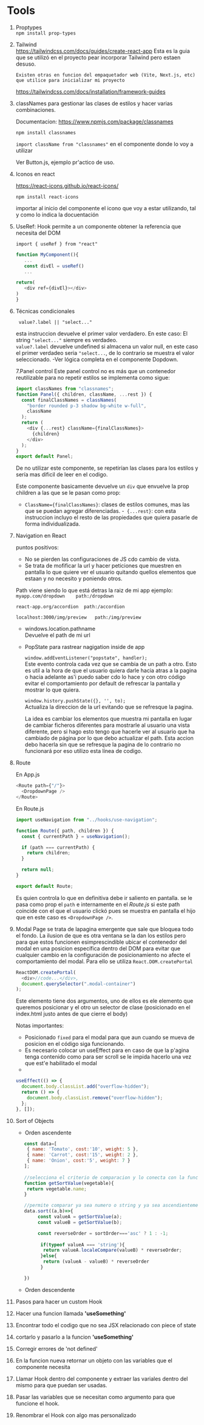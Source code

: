 # Tools

1.  Proptypes  
    `npm install prop-types`

2.  Tailwind  
     https://tailwindcss.com/docs/guides/create-react-app
    Esta es la guia que se utilizó en el proyecto pear incorporar Tailwind pero estaen desuso.

        Existen otras en funcion del empaquetador web (Vite, Next.js, etc) que utilice para inicializar mi proyecto

    https://tailwindcss.com/docs/installation/framework-guides

3.  classNames para gestionar las clases de estilos y hacer varias combinaciones.

    Documentacion:
    https://www.npmjs.com/package/classnames

    `npm install classnames`

    `import className from "classnames"` en el componente donde lo voy a utilizar

    Ver Button.js, ejemplo pr'actico de uso.

4.  Iconos en react

    https://react-icons.github.io/react-icons/

    `npm install react-icons`

    importar al inicio del componente el icono que voy a estar utilizando, tal y como lo indica la docuentación

5.  UseRef: Hook permite a un componente obtener la referencia que necesita del DOM

    `import { useRef } from "react"`

    ```javascript
    function MyComponent(){
       ...
       const divEl = useRef()
       ...

    return(
       <div ref={divEl}></div>
    )
    }
    ```

6.  Técnicas condicionales

    ` value?.label || "select..."`

    esta instruccion devuelve el primer valor verdadero.
    En este caso:
    El string `"select..."` siempre es verdadeo.  
    `value?.label` devuelve undefined si almacena un valor null, en este caso el primer verdadeo seria `"select...`, de lo contrario se muestra el valor seleccionado.
    -Ver lógica completa en el componente Dopdown.

    7.Panel control
    Este panel control no es más que un contenedor reutilizable para no repetir estilos
    se implementa como sigue:

    ```javascript
    import classNames from "classnames";
    function Panel({ children, className, ...rest }) {
      const finalClassNames = classNames(
        "border rounded p-3 shadow bg-white w-full",
        className
      );
      return (
        <div {...rest} className={finalClassNames}>
          {children}
        </div>
      );
    }
    export default Panel;
    ```

    De no utilizar este componente, se repetirían las clases para los estilos y sería mas dificil de leer en el codigo.

    Este componente basicamente devuelve un `div` que envuelve la prop children a las que se le pasan como prop:

    - `ClassName={finalClassNames}`: clases de estilos comunes, mas las que se puedan agregar diferenciadas. -` {...rest}`: con esta instruccion incluyo el resto de las propiedades que quiera pasarle de forma individualizada.

7.  Navigation en React

    puntos positivos:

    - No se pierden las configuraciones de JS cdo cambio de vista.
    - Se trata de mofificar la url y hacer peticiones que muestren en pantalla lo que quiere ver el usuario quitando quellos elementos que estaan y no necesito y poniendo otros.

    Path viene siendo lo que está detras la raiz de mi app ejemplo:
    `myapp.com/dropdown    path:/dropdown`

    `react-app.org/accordion  path:/accordion`

    `localhost:3000/img/preview   path:/img/preview`

    - windows.location.pathname  
      Devuelve el path de mi url

    - PopState para rastrear nagigation inside de app

      `window.addEventListener("popstate", handler);`  
      Este evento controla cada vez que se cambia de un path a otro.
      Esto es util a la hora de que el usuario quiera darle hacia atras a la pagina o hacia adelante as'i puedo saber cdo lo hace y con otro código evitar el comportamiento por default de refrescar la pantalla y mostrar lo que quiera.

      `window.history.pushState({}, '', to); `  
      Actualiza la direccion de la url evitando que se refresque la pagina.

      La idea es cambiar los elementos que muestra mi pantalla en lugar de cambiar ficheros diferentes para mostrarle al usuario una vista diferente, pero si hago esto tengo que hacerle ver al usuario que ha cambiado de página por lo que debo actualizar el path. Esta accion debo hacerla sin que se refresque la pagina de lo contrario no funcionará por eso utilizo esta línea de codigo. 
      
      
8. Route

     En App.js

     ```javascript
     <Route path={"/"}>
       <DropdownPage />
     </Route>
     ```
     En Route.js
     ```javascript
     import useNavigation from "../hooks/use-navigation";

     function Route({ path, children }) {
       const { currentPath } = useNavigation();

       if (path === currentPath) {
         return children;
       }

       return null;
     }

     export default Route;
     ```
     Es quien controla lo que en definitiva debe ir saliento en pantalla. se le pasa como prop el `path` e internamente en el *Route.js* si este path coincide con el que el usuario clickó pues se muestra en pantalla el hijo que en este caso es `<DropdownPage />`.

9.  Modal Page
      se trata de lapagina emergente que sale que bloquea todo el fondo.
      La ilusion de que es otra ventana se la dan los estilos pero para que estos funcionen esimprescindible ubicar el contenedor del modal en una posicion específica dentro del DOM para evitar que cualquier cambio en la configuración de posicionamiento no afecte el comportamiento del modal.
      Para ello se utiliza `React.DOM.createPortal`

      ```javascript
      ReactDOM.createPortal(
        <div>//code...</div>,
        document.querySelector(".modal-container")
      );
      ```

      Este elemento tiene dos argumentos, uno de ellos es ele elemento que queremos posicionar y el otro un selector de clase (posicionado en el index.html justo antes de que cierre el body)

      Notas importantes:

      - Posicionado `fixed` para el modal para que aun cuando se mueva de posicion en el código siga funcionando.
      - Es necesario colocar un useEffect para en caso de que la p'agina tenga contenido como para ser scroll se le impida hacerlo una vez que est'e habilitado el modal
      -

      ```javascript
      useEffect(() => {
        document.body.classList.add("overflow-hidden");
        return () => {
          document.body.classList.remove("overflow-hidden");
        };
      }, []);
      ```

10. Sort of Objects
    
    - Orden ascendente
    ```javascript
       const data=[
        { name: 'Tomato', cost:'10', weight: 5 },
        { name: 'Carrot', cost:'15', weight: 2 },
        { name: 'Onion', cost:'5', weight: 7 }
       ];
       
       //selecciona el criterio de comparacion y lo conecta con la funcion sort
       function getSortValue(vegetable){
        return vegetable.name;
       }

       //permite comparar ya sea numero o string y ya sea ascendientemente o descendientemente 
       data.sort((a,b)=>{
            const valueA = getSortValue(a);
            const valueB = getSortValue(b);

            const reverseOrder = sortOrder==='asc' ? 1 : -1;
            
             if(typeof valueA === 'string'){
              return valueA.localeCompare(valueB) * reverseOrder;
             }else{
              return (valueA - valueB) * reverseOrder
             }

       })
    ```

    - Orden descendente

11. Pasos para hacer un custom Hook

   1. Hacer una funcion llamada **'useSomething'**
   2. Encontrar todo el codigo que no sea JSX relacionado con piece of state
   3. cortarlo y pasarlo a la funcion **'useSomething'**
   4. Corregir errores de 'not defined'
   5. En la funcion nueva retornar un objeto con las variables que el componente necesita
   6. Llamar Hook dentro del componente y extraer las variales dentro del mismo para que puedan ser usadas.
   7.  Pasar las variables que se necesitan como argumento para que funcione el hook.
   8.  Renombrar el Hook con algo mas personalizado 